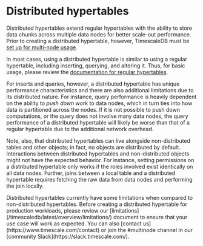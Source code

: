 # Distributed hypertables

Distributed hypertables extend regular hypertables with the ability to
store data chunks across multiple data nodes for better scale-out
performance. Prior to creating a distributed hypertable, however,
TimescaleDB must be [set up for multi-node
usage][getting-started-multi-node].

In most cases, using a distributed hypertable is similar to using a
regular hypertable, including inserting, querying, and altering
it. Thus, for basic usage, please review the [documentation for regular
hypertables][using-hypertables].

For inserts and queries, however, a distributed hypertable has unique
performance characteristics and there are also additional limitations
due to its distributed nature. For instance, query performance is
heavily dependent on the ability to *push down* work to data nodes,
which in turn ties into how data is partitioned across the nodes. If
it is not possible to push down computations, or the query does not
involve many data nodes, the query performance of a distributed
hypertable will likely be worse than that of a regular hypertable due
to the additional network overhead.

Note, also, that distributed hypertables can live alongside
non-distributed tables and other objects; in fact, no objects are
distributed by default. Interactions between distributed hypertables
and non-distributed objects might not have the expected behavior. For
instance, setting permissions on a distributed hypertable only works
if the roles involved exist identically on all data nodes. Further,
joins between a local table and a distributed hypertable requires
fetching the raw data from data nodes and performing the join locally.

<highlight type="warning">
Distributed hypertables currently have some limitations when
compared to non-distributed hypertables. Before creating a
distributed hypertable for production workloads, please review our
[limitations](/timescaledb/latest/overview/limitations/)
document to ensure that your use case will work as expected. You can also
[contact us](https://www.timescale.com/contact) or join the #multinode channel
in our [community Slack](https://slack.timescale.com/).
</highlight>

[getting-started-multi-node]: /how-to-guides/multi-node-setup/
[using-hypertables]: /how-to-guides/hypertables/
